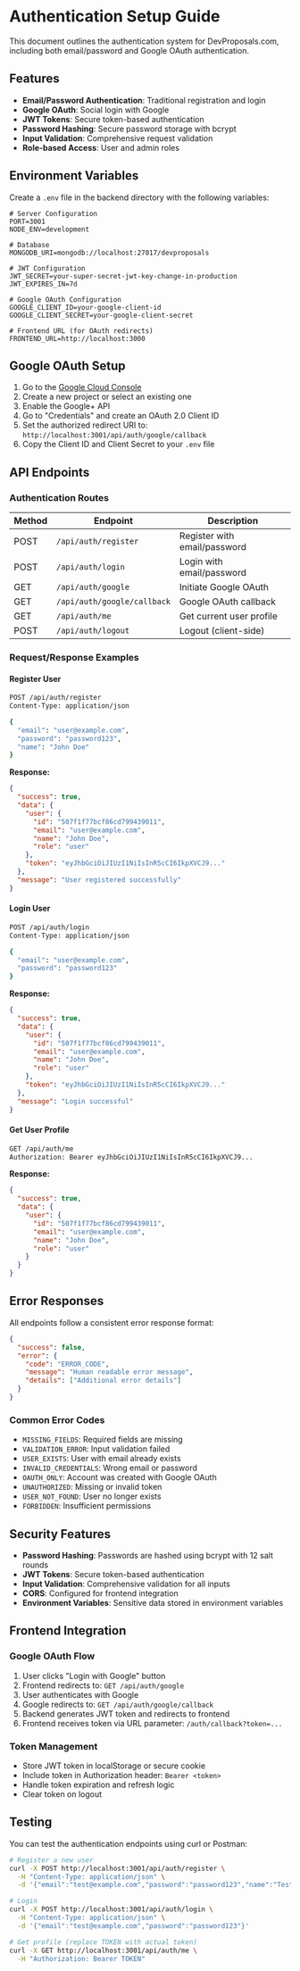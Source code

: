 # Authentication Setup Guide

This document outlines the authentication system for DevProposals.com, including both email/password and Google OAuth authentication.

## Features

- **Email/Password Authentication**: Traditional registration and login
- **Google OAuth**: Social login with Google
- **JWT Tokens**: Secure token-based authentication
- **Password Hashing**: Secure password storage with bcrypt
- **Input Validation**: Comprehensive request validation
- **Role-based Access**: User and admin roles

## Environment Variables

Create a `.env` file in the backend directory with the following variables:

```env
# Server Configuration
PORT=3001
NODE_ENV=development

# Database
MONGODB_URI=mongodb://localhost:27017/devproposals

# JWT Configuration
JWT_SECRET=your-super-secret-jwt-key-change-in-production
JWT_EXPIRES_IN=7d

# Google OAuth Configuration
GOOGLE_CLIENT_ID=your-google-client-id
GOOGLE_CLIENT_SECRET=your-google-client-secret

# Frontend URL (for OAuth redirects)
FRONTEND_URL=http://localhost:3000
```

## Google OAuth Setup

1. Go to the [Google Cloud Console](https://console.cloud.google.com/)
2. Create a new project or select an existing one
3. Enable the Google+ API
4. Go to "Credentials" and create an OAuth 2.0 Client ID
5. Set the authorized redirect URI to: `http://localhost:3001/api/auth/google/callback`
6. Copy the Client ID and Client Secret to your `.env` file

## API Endpoints

### Authentication Routes

| Method | Endpoint | Description |
|--------|----------|-------------|
| POST | `/api/auth/register` | Register with email/password |
| POST | `/api/auth/login` | Login with email/password |
| GET | `/api/auth/google` | Initiate Google OAuth |
| GET | `/api/auth/google/callback` | Google OAuth callback |
| GET | `/api/auth/me` | Get current user profile |
| POST | `/api/auth/logout` | Logout (client-side) |

### Request/Response Examples

#### Register User
```bash
POST /api/auth/register
Content-Type: application/json

{
  "email": "user@example.com",
  "password": "password123",
  "name": "John Doe"
}
```

**Response:**
```json
{
  "success": true,
  "data": {
    "user": {
      "id": "507f1f77bcf86cd799439011",
      "email": "user@example.com",
      "name": "John Doe",
      "role": "user"
    },
    "token": "eyJhbGciOiJIUzI1NiIsInR5cCI6IkpXVCJ9..."
  },
  "message": "User registered successfully"
}
```

#### Login User
```bash
POST /api/auth/login
Content-Type: application/json

{
  "email": "user@example.com",
  "password": "password123"
}
```

**Response:**
```json
{
  "success": true,
  "data": {
    "user": {
      "id": "507f1f77bcf86cd799439011",
      "email": "user@example.com",
      "name": "John Doe",
      "role": "user"
    },
    "token": "eyJhbGciOiJIUzI1NiIsInR5cCI6IkpXVCJ9..."
  },
  "message": "Login successful"
}
```

#### Get User Profile
```bash
GET /api/auth/me
Authorization: Bearer eyJhbGciOiJIUzI1NiIsInR5cCI6IkpXVCJ9...
```

**Response:**
```json
{
  "success": true,
  "data": {
    "user": {
      "id": "507f1f77bcf86cd799439011",
      "email": "user@example.com",
      "name": "John Doe",
      "role": "user"
    }
  }
}
```

## Error Responses

All endpoints follow a consistent error response format:

```json
{
  "success": false,
  "error": {
    "code": "ERROR_CODE",
    "message": "Human readable error message",
    "details": ["Additional error details"]
  }
}
```

### Common Error Codes

- `MISSING_FIELDS`: Required fields are missing
- `VALIDATION_ERROR`: Input validation failed
- `USER_EXISTS`: User with email already exists
- `INVALID_CREDENTIALS`: Wrong email or password
- `OAUTH_ONLY`: Account was created with Google OAuth
- `UNAUTHORIZED`: Missing or invalid token
- `USER_NOT_FOUND`: User no longer exists
- `FORBIDDEN`: Insufficient permissions

## Security Features

- **Password Hashing**: Passwords are hashed using bcrypt with 12 salt rounds
- **JWT Tokens**: Secure token-based authentication
- **Input Validation**: Comprehensive validation for all inputs
- **CORS**: Configured for frontend integration
- **Environment Variables**: Sensitive data stored in environment variables

## Frontend Integration

### Google OAuth Flow

1. User clicks "Login with Google" button
2. Frontend redirects to: `GET /api/auth/google`
3. User authenticates with Google
4. Google redirects to: `GET /api/auth/google/callback`
5. Backend generates JWT token and redirects to frontend
6. Frontend receives token via URL parameter: `/auth/callback?token=...`

### Token Management

- Store JWT token in localStorage or secure cookie
- Include token in Authorization header: `Bearer <token>`
- Handle token expiration and refresh logic
- Clear token on logout

## Testing

You can test the authentication endpoints using curl or Postman:

```bash
# Register a new user
curl -X POST http://localhost:3001/api/auth/register \
  -H "Content-Type: application/json" \
  -d '{"email":"test@example.com","password":"password123","name":"Test User"}'

# Login
curl -X POST http://localhost:3001/api/auth/login \
  -H "Content-Type: application/json" \
  -d '{"email":"test@example.com","password":"password123"}'

# Get profile (replace TOKEN with actual token)
curl -X GET http://localhost:3001/api/auth/me \
  -H "Authorization: Bearer TOKEN"
``` 